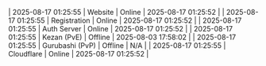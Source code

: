 | 2025-08-17 01:25:55 | Website | Online | 2025-08-17 01:25:52 |
| 2025-08-17 01:25:55 | Registration | Online | 2025-08-17 01:25:52 |
| 2025-08-17 01:25:55 | Auth Server | Online | 2025-08-17 01:25:52 |
| 2025-08-17 01:25:55 | Kezan (PvE) | Offline | 2025-08-03 17:58:02 |
| 2025-08-17 01:25:55 | Gurubashi (PvP) | Offline | N/A |
| 2025-08-17 01:25:55 | Cloudflare | Online | 2025-08-17 01:25:52 |
